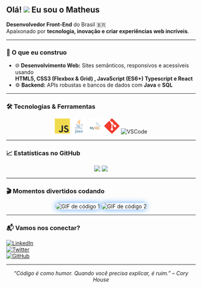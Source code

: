 ## Olá! <img src="https://github.com/TheDudeThatCode/TheDudeThatCode/blob/master/Assets/Hi.gif" width="32px" /> Eu sou o **Matheus**

**Desenvolvedor Front-End** do Brasil 🇧🇷  
Apaixonado por **tecnologia, inovação e criar experiências web incríveis**.

---

### 🚀 O que eu construo

- 🌐 **Desenvolvimento Web:** Sites semânticos, responsivos e acessíveis usando  
  **HTML5, CSS3 (Flexbox & Grid) , JavaScript (ES6+) Typescript e React**  
- ⚙️ **Backend:** APIs robustas e bancos de dados com **Java** e **SQL**

---

### 🛠️ Tecnologias & Ferramentas

<div align="center">
  <img src="https://raw.githubusercontent.com/github/explore/80688e429a7d4ef2fca1e82350fe8e3517d3494d/topics/javascript/javascript.png" alt="JavaScript" width="40" height="40" />
  <img src="https://raw.githubusercontent.com/github/explore/80688e429a7d4ef2fca1e82350fe8e3517d3494d/topics/java/java.png" alt="Java" width="40" height="40" />
  <img src="https://raw.githubusercontent.com/github/explore/80688e429a7d4ef2fca1e82350fe8e3517d3494d/topics/mysql/mysql.png" alt="MySQL" width="40" height="40" />
  <img src="https://raw.githubusercontent.com/github/explore/80688e429a7d4ef2fca1e82350fe8e3517d3494d/topics/git/git.png" alt="Git" width="40" height="40" />
  <img src="https://cdn.jsdelivr.net/gh/devicons/devicon/icons/vscode/vscode-original.svg" alt="VSCode" width="40" height="40" />
</div>

---

### 📈 Estatísticas no GitHub

<p align="center">
  <img height="140" src="https://github-readme-stats.vercel.app/api?username=MatheusIgorr&show_icons=true&theme=radical" />
  <img height="140" src="https://github-readme-stats.vercel.app/api/top-langs/?username=MatheusIgorr&layout=compact&theme=radical" />
</p>

---

### 🎬 Momentos divertidos codando

<p align="center">
  <img src="https://media.giphy.com/media/RK5KD6UcUpAt92zZvt/giphy.gif" alt="GIF de código 1" width="280" style="border-radius:12px; box-shadow: 0 0 15px #58a6ff;" />
  <img src="https://media.giphy.com/media/hrSFdM4rg8VFpXyz2m/giphy.gif" alt="GIF de código 2" width="280" style="border-radius:12px; box-shadow: 0 0 15px #58a6ff;" />
</p>

---

### 📬 Vamos nos conectar?

[![LinkedIn](https://img.shields.io/badge/-LinkedIn-0A66C2?style=for-the-badge&logo=linkedin&logoColor=white)](https://www.linkedin.com/in/matheusigorr)  
[![Twitter](https://img.shields.io/badge/-Twitter-1DA1F2?style=for-the-badge&logo=twitter&logoColor=white)](https://twitter.com/matheusigorr)  
[![GitHub](https://img.shields.io/badge/-GitHub-181717?style=for-the-badge&logo=github&logoColor=white)](https://github.com/MatheusIgorr)

---

<p align="center"><em>“Código é como humor. Quando você precisa explicar, é ruim.” – Cory House</em></p>

